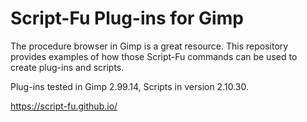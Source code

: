 # Script-Fu Plug-ins for Gimp

The procedure browser in Gimp is a great resource. This repository provides examples of how those Script-Fu commands can be used to create plug-ins and scripts.

Plug-ins tested in Gimp 2.99.14, Scripts in version 2.10.30.

https://script-fu.github.io/
